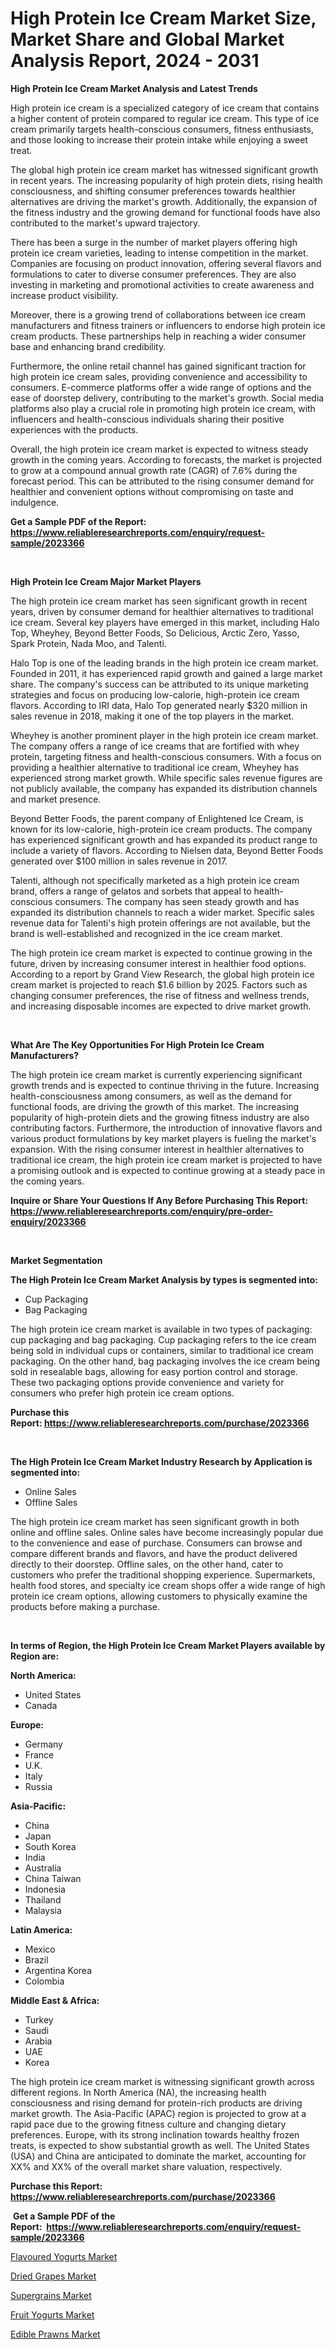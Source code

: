 <p><h1>High Protein Ice Cream Market Size, Market Share and Global Market Analysis Report, 2024 - 2031</h1></p><p><strong>High Protein Ice Cream Market Analysis and Latest Trends</strong></p>
<p><p>High protein ice cream is a specialized category of ice cream that contains a higher content of protein compared to regular ice cream. This type of ice cream primarily targets health-conscious consumers, fitness enthusiasts, and those looking to increase their protein intake while enjoying a sweet treat.</p><p>The global high protein ice cream market has witnessed significant growth in recent years. The increasing popularity of high protein diets, rising health consciousness, and shifting consumer preferences towards healthier alternatives are driving the market's growth. Additionally, the expansion of the fitness industry and the growing demand for functional foods have also contributed to the market's upward trajectory.</p><p>There has been a surge in the number of market players offering high protein ice cream varieties, leading to intense competition in the market. Companies are focusing on product innovation, offering several flavors and formulations to cater to diverse consumer preferences. They are also investing in marketing and promotional activities to create awareness and increase product visibility.</p><p>Moreover, there is a growing trend of collaborations between ice cream manufacturers and fitness trainers or influencers to endorse high protein ice cream products. These partnerships help in reaching a wider consumer base and enhancing brand credibility.</p><p>Furthermore, the online retail channel has gained significant traction for high protein ice cream sales, providing convenience and accessibility to consumers. E-commerce platforms offer a wide range of options and the ease of doorstep delivery, contributing to the market's growth. Social media platforms also play a crucial role in promoting high protein ice cream, with influencers and health-conscious individuals sharing their positive experiences with the products.</p><p>Overall, the high protein ice cream market is expected to witness steady growth in the coming years. According to forecasts, the market is projected to grow at a compound annual growth rate (CAGR) of 7.6% during the forecast period. This can be attributed to the rising consumer demand for healthier and convenient options without compromising on taste and indulgence.</p></p>
<p><strong>Get a Sample PDF of the Report:&nbsp; <a href="https://www.reliableresearchreports.com/enquiry/request-sample/2023366">https://www.reliableresearchreports.com/enquiry/request-sample/2023366</a></strong></p>
<p>&nbsp;</p>
<p><strong>High Protein Ice Cream Major Market Players</strong></p>
<p><p>The high protein ice cream market has seen significant growth in recent years, driven by consumer demand for healthier alternatives to traditional ice cream. Several key players have emerged in this market, including Halo Top, Wheyhey, Beyond Better Foods, So Delicious, Arctic Zero, Yasso, Spark Protein, Nada Moo, and Talenti.</p><p>Halo Top is one of the leading brands in the high protein ice cream market. Founded in 2011, it has experienced rapid growth and gained a large market share. The company's success can be attributed to its unique marketing strategies and focus on producing low-calorie, high-protein ice cream flavors. According to IRI data, Halo Top generated nearly $320 million in sales revenue in 2018, making it one of the top players in the market.</p><p>Wheyhey is another prominent player in the high protein ice cream market. The company offers a range of ice creams that are fortified with whey protein, targeting fitness and health-conscious consumers. With a focus on providing a healthier alternative to traditional ice cream, Wheyhey has experienced strong market growth. While specific sales revenue figures are not publicly available, the company has expanded its distribution channels and market presence.</p><p>Beyond Better Foods, the parent company of Enlightened Ice Cream, is known for its low-calorie, high-protein ice cream products. The company has experienced significant growth and has expanded its product range to include a variety of flavors. According to Nielsen data, Beyond Better Foods generated over $100 million in sales revenue in 2017.</p><p>Talenti, although not specifically marketed as a high protein ice cream brand, offers a range of gelatos and sorbets that appeal to health-conscious consumers. The company has seen steady growth and has expanded its distribution channels to reach a wider market. Specific sales revenue data for Talenti's high protein offerings are not available, but the brand is well-established and recognized in the ice cream market.</p><p>The high protein ice cream market is expected to continue growing in the future, driven by increasing consumer interest in healthier food options. According to a report by Grand View Research, the global high protein ice cream market is projected to reach $1.6 billion by 2025. Factors such as changing consumer preferences, the rise of fitness and wellness trends, and increasing disposable incomes are expected to drive market growth.</p></p>
<p>&nbsp;</p>
<p><strong>What Are The Key Opportunities For High Protein Ice Cream Manufacturers?</strong></p>
<p><p>The high protein ice cream market is currently experiencing significant growth trends and is expected to continue thriving in the future. Increasing health-consciousness among consumers, as well as the demand for functional foods, are driving the growth of this market. The increasing popularity of high-protein diets and the growing fitness industry are also contributing factors. Furthermore, the introduction of innovative flavors and various product formulations by key market players is fueling the market's expansion. With the rising consumer interest in healthier alternatives to traditional ice cream, the high protein ice cream market is projected to have a promising outlook and is expected to continue growing at a steady pace in the coming years.</p></p>
<p><strong>Inquire or Share Your Questions If Any Before Purchasing This Report: <a href="https://www.reliableresearchreports.com/enquiry/pre-order-enquiry/2023366">https://www.reliableresearchreports.com/enquiry/pre-order-enquiry/2023366</a></strong></p>
<p>&nbsp;</p>
<p><strong>Market Segmentation</strong></p>
<p><strong>The High Protein Ice Cream Market Analysis by types is segmented into:</strong></p>
<p><ul><li>Cup Packaging</li><li>Bag Packaging</li></ul></p>
<p><p>The high protein ice cream market is available in two types of packaging: cup packaging and bag packaging. Cup packaging refers to the ice cream being sold in individual cups or containers, similar to traditional ice cream packaging. On the other hand, bag packaging involves the ice cream being sold in resealable bags, allowing for easy portion control and storage. These two packaging options provide convenience and variety for consumers who prefer high protein ice cream options.</p></p>
<p><strong>Purchase this Report:&nbsp;<a href="https://www.reliableresearchreports.com/purchase/2023366">https://www.reliableresearchreports.com/purchase/2023366</a></strong></p>
<p>&nbsp;</p>
<p><strong>The High Protein Ice Cream Market Industry Research by Application is segmented into:</strong></p>
<p><ul><li>Online Sales</li><li>Offline Sales</li></ul></p>
<p><p>The high protein ice cream market has seen significant growth in both online and offline sales. Online sales have become increasingly popular due to the convenience and ease of purchase. Consumers can browse and compare different brands and flavors, and have the product delivered directly to their doorstep. Offline sales, on the other hand, cater to customers who prefer the traditional shopping experience. Supermarkets, health food stores, and specialty ice cream shops offer a wide range of high protein ice cream options, allowing customers to physically examine the products before making a purchase.</p></p>
<p>&nbsp;</p>
<p><strong>In terms of Region, the High Protein Ice Cream Market Players available by Region are:</strong></p>
<p>
    <p> <strong> North America: </strong>
        <ul>
            <li>United States</li>
            <li>Canada</li>
        </ul>
        </p> 
    <p> <strong> Europe: </strong>
        <ul>
            <li>Germany</li>
            <li>France</li>
            <li>U.K.</li>
            <li>Italy</li>
            <li>Russia</li>
        </ul>
        </p> 
    <p> <strong> Asia-Pacific: </strong>
        <ul>
            <li>China</li>
            <li>Japan</li>
            <li>South Korea</li>
            <li>India</li>
            <li>Australia</li>
            <li>China Taiwan</li>
            <li>Indonesia</li>
            <li>Thailand</li>
            <li>Malaysia</li>
        </ul>
        </p> 
    <p> <strong> Latin America: </strong>
        <ul>
            <li>Mexico</li>
            <li>Brazil</li>
            <li>Argentina Korea</li>
            <li>Colombia</li>
        </ul>
        </p> 
    <p> <strong> Middle East & Africa: </strong>
        <ul>
            <li>Turkey</li>
            <li>Saudi</li>
            <li>Arabia</li>
            <li>UAE</li>
            <li>Korea</li>
        </ul>
    </p>
    </p>
<p><p>The high protein ice cream market is witnessing significant growth across different regions. In North America (NA), the increasing health consciousness and rising demand for protein-rich products are driving market growth. The Asia-Pacific (APAC) region is projected to grow at a rapid pace due to the growing fitness culture and changing dietary preferences. Europe, with its strong inclination towards healthy frozen treats, is expected to show substantial growth as well. The United States (USA) and China are anticipated to dominate the market, accounting for XX% and XX% of the overall market share valuation, respectively.</p></p>
<p><strong>Purchase this Report: <a href="https://www.reliableresearchreports.com/purchase/2023366">https://www.reliableresearchreports.com/purchase/2023366</a></strong></p>
<p>&nbsp;<strong>Get a Sample PDF of the Report:&nbsp;&nbsp;<a href="https://www.reliableresearchreports.com/enquiry/request-sample/2023366">https://www.reliableresearchreports.com/enquiry/request-sample/2023366</a></strong></p>
<p><strong></strong></p>
<p><p><a href="https://github.com/indrystar/Market-Research-Report-List-1/blob/main/flavoured-yogurts-market.md">Flavoured Yogurts Market</a></p><p><a href="https://github.com/yoshih12/Market-Research-Report-List-1/blob/main/dried-grapes-market.md">Dried Grapes Market</a></p><p><a href="https://github.com/guneycigdem35/Market-Research-Report-List-1/blob/main/supergrains-market.md">Supergrains Market</a></p><p><a href="https://github.com/juniordelafrance/Market-Research-Report-List-1/blob/main/fruit-yogurts-market.md">Fruit Yogurts Market</a></p><p><a href="https://github.com/irfadac/Market-Research-Report-List-1/blob/main/edible-prawns-market.md">Edible Prawns Market</a></p></p>